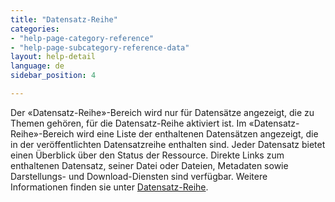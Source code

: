 ```yaml
---
title: "Datensatz-Reihe"
categories:
- "help-page-category-reference"
- "help-page-subcategory-reference-data"
layout: help-detail
language: de
sidebar_position: 4

---
```


Der &laquo;Datensatz-Reihe&raquo;-Bereich wird nur für Datensätze angezeigt, die zu Themen gehören, für die Datensatz-Reihe aktiviert ist. Im &laquo;Datensatz-Reihe&raquo;-Bereich wird eine Liste der enthaltenen Datensätzen angezeigt, die in der veröffentlichten Datensatzreihe enthalten sind. Jeder Datensatz bietet einen Überblick über den Status der Ressource. Direkte Links zum enthaltenen Datensatz, seiner Datei oder Dateien, Metadaten sowie Darstellungs- und Download-Diensten sind verfügbar. Weitere Informationen finden sie unter [Datensatz-Reihe](../../create-manage-datasets/create-dataset-series/2014-01-01-dataset-series.md).
